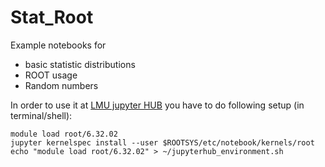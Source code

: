 # Stat_Root

Example notebooks for 
* basic statistic distributions
* ROOT usage
* Random numbers


In order to use it at [LMU jupyter HUB](https://jupyter.physik.uni-muenchen.de) you have to do following setup (in terminal/shell):
```
module load root/6.32.02
jupyter kernelspec install --user $ROOTSYS/etc/notebook/kernels/root
echo "module load root/6.32.02" > ~/jupyterhub_environment.sh
```
